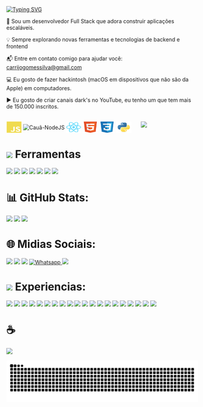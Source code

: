 <a href="https://git.io/typing-svg"><img src="https://readme-typing-svg.demolab.com?font=Fira+Code&pause=2000&color=2DDE3A&width=435&lines=Hello+World+%F0%9F%91%8B+Eu+Sou+o+Cau%C3%A3+Carrijo%F0%9F%92%BB" alt="Typing SVG" /></a>

🚀 Sou um desenvolvedor Full Stack que adora construir aplicações escaláveis. 

💡 Sempre explorando novas ferramentas e tecnologias de backend e frontend

📬 Entre em contato comigo para ajudar você: carrijogomessilva@gmail.com

💻 Eu gosto de fazer hackintosh (macOS em dispositivos que não são da Apple) em computadores.

▶️ Eu gosto de criar canais dark's no YouTube, eu tenho um que tem mais de 150.000 inscritos.

<div style="display: inline_block"><br>
  <img align="center" alt="Cauã-Js" height="30" width="40" src="https://raw.githubusercontent.com/devicons/devicon/master/icons/javascript/javascript-plain.svg">
  <img align="center" alt="Cauã-NodeJS" height="40" width="30" src="https://user-images.githubusercontent.com/4727/38117885-69734bbc-336c-11e8-8653-86b0fa071896.png">
  <img align="center" alt="Cauã-React" height="30" width="40" src="https://raw.githubusercontent.com/devicons/devicon/master/icons/react/react-original.svg">
  <img align="center" alt="Cauã-HTML" height="30" width="40" src="https://raw.githubusercontent.com/devicons/devicon/master/icons/html5/html5-original.svg">
  <img align="center" alt="Cauã-CSS" height="30" width="40" src="https://raw.githubusercontent.com/devicons/devicon/master/icons/css3/css3-original.svg">
  <img align="center" alt="Cauã-Python" height="30" width="40" src="https://raw.githubusercontent.com/devicons/devicon/master/icons/python/python-original.svg">
  <img align="right" src="https://ap-northeast-1.graphassets.com/AmvPLsvxEQaCGzTHBetMQz/Nc2QHL1HQRaoK4qC1OpE" width="150px" />
</div>


# <img src="https://media1.giphy.com/media/v1.Y2lkPTc5MGI3NjExdW41OXdzMnFlZXl0ZmIxN3FsbHE2OXphZTZ3b3llaGFuaHk0bms5eiZlcD12MV9pbnRlcm5hbF9naWZfYnlfaWQmY3Q9Zw/MF1kR4YmC2Z20/giphy.gif" width ="55"> Ferramentas
![](https://img.shields.io/badge/Notion-%23000000.svg?style=for-the-badge&logo=notion&logoColor=white)
[![](https://img.shields.io/badge/ChatGPT-74aa9c?style=for-the-badge&logo=openai&logoColor=white)](#)
[![](https://custom-icon-badges.demolab.com/badge/Deepseek-4D6BFF?style=for-the-badge&logo=deepseek&logoColor=fff)](#)
[![](https://custom-icon-badges.demolab.com/badge/Visual%20Studio%20Code-0078d7.svg?style=for-the-badge&logo=vsc&logoColor=white)](#)
[![](https://img.shields.io/badge/Figma-F24E1E?style=for-the-badge&logo=figma&logoColor=white)](#)
[![](https://img.shields.io/badge/Krita-203759?style=for-the-badge&logo=krita&logoColor=EEF37B)](#)
[![](https://img.shields.io/badge/GitHub%20Copilot-000?style=for-the-badge&logo=githubcopilot&logoColor=fff)](#)

# 📊 GitHub Stats:
  ![](https://github-readme-stats.vercel.app/api?username=blazer444&show_icons=true&theme=merko)
  ![](https://github-readme-stats.vercel.app/api/top-langs/?username=blazer444&theme=merko&layout=compact)
  ![](https://github-readme-streak-stats.herokuapp.com/?user=blazer444&theme=merko&hide_border=true)<br/>
  ##

# 🌐 Midias Sociais:
<div> 
  <a href="https://www.youtube.com/@CoutryballTube_br/featured" target="_blank"><img src="https://img.shields.io/badge/YouTube-FF0000?style=for-the-badge&logo=youtube&logoColor=white" target="_blank"></a>
  <a href="https://www.instagram.com/carrijo.caua/" target="_blank"><img src="https://img.shields.io/badge/-Instagram-%23E4405F?style=for-the-badge&logo=instagram&logoColor=white" target="_blank"></a>
  <a href = "mailto:carrijogomessilva@gmail.com"><img src="https://img.shields.io/badge/-Gmail-%23333?style=for-the-badge&logo=gmail&logoColor=white" target="_blank"></a>
  <a target="_blank" href="https://api.whatsapp.com/send/?phone=5516993858246&text=Hello,%20Cau%C3%A3&app_absent=0">
    <img src="https://img.shields.io/badge/WhatsApp-25D366?style=for-the-badge&logo=whatsapp&logoColor=white" title="Whatsapp" width="116">
  <a href="https://www.linkedin.com/in/cau%C3%A3-carrijo-6aa266244/" target="_blank"><img src="https://img.shields.io/badge/-LinkedIn-%230077B5?style=for-the-badge&logo=linkedin&logoColor=white" target="_blank"></a>

# <img src="https://media2.giphy.com/media/QssGEmpkyEOhBCb7e1/giphy.gif?cid=ecf05e47a0n3gi1bfqntqmob8g9aid1oyj2wr3ds3mg700bl&rid=giphy.gif" width ="25"> Experiencias:
[![](https://img.shields.io/badge/Kali%20Linux-557C94?style=for-the-badge&logo=kalilinux&logoColor=fff)](#)
[![](https://img.shields.io/badge/Linux-FCC624?style=for-the-badge&logo=linux&logoColor=black)](#)
[![](https://img.shields.io/badge/macOS-000000?style=for-the-badge&logo=apple&logoColor=F0F0F0)](#)
[![](https://custom-icon-badges.demolab.com/badge/Windows-0078D6?style=for-the-badge&logo=windows11&logoColor=white)](#)
[![](https://img.shields.io/badge/WordPress-%2321759B.svg?style=for-the-badge&logo=wordpress&logoColor=white)](#)
[![](https://img.shields.io/badge/Netlify-%23000000.svg?style=for-the-badge&logo=netlify&logoColor=#00C7B7)](#)
[![](https://img.shields.io/badge/Cloudflare-F38020?style=for-the-badge&logo=Cloudflare&logoColor=white)](#)
[![](https://custom-icon-badges.demolab.com/badge/Microsoft%20Azure-0089D6?style=for-the-badge&logo=msazure&logoColor=white)](#)
[![](https://img.shields.io/badge/MySQL-4479A1?style=for-the-badge&logo=mysql&logoColor=fff)](#)
[![](https://img.shields.io/badge/Bitcoin-FF9900?style=for-the-badge&logo=bitcoin&logoColor=white)](#)
[![](https://img.shields.io/badge/Ethereum-3C3C3D?style=for-the-badge&logo=ethereum&logoColor=white)](#)
[![](https://img.shields.io/badge/HTML-%23E34F26.svg?style=for-the-badge&logo=html5&logoColor=white)](#)
[![](https://img.shields.io/badge/CSS-639?style=for-the-badge&logo=css&logoColor=fff)](#)
[![](https://img.shields.io/badge/JavaScript-F7DF1E?style=for-the-badge&logo=javascript&logoColor=000)](#)
[![](https://img.shields.io/badge/php-%23777BB4.svg?style=for-the-badge&logo=php&logoColor=white)](#)
[![](https://img.shields.io/badge/Python-3776AB?style=for-the-badge&logo=python&logoColor=fff)](#)
[![](https://img.shields.io/badge/Bootstrap-563D7C?logo=bootstrap&logoColor=white&style=for-the-badge)](#)
[![](https://img.shields.io/badge/React-20232A?logo=react&logoColor=61DAFB&style=for-the-badge)](#)
[![](https://img.shields.io/badge/Git-E34F26?logo=git&logoColor=white&style=for-the-badge)](#)
[![](https://img.shields.io/badge/Java-%23ED8B00.svg?logo=openjdk&logoColor=white)](#)



# ☕
[![](https://img.shields.io/badge/Buy%20Me%20a%20Coffee-ffdd00?style=for-the-badge&logo=buy-me-a-coffee&logoColor=black)](#)
 
<picture align="center">
  <source media="(prefers-color-scheme: dark)" srcset="https://raw.githubusercontent.com/blazer444/blazer444/output/github-contribution-grid-snake-dark.svg">
  <source media="(prefers-color-scheme: light)" srcset="https://raw.githubusercontent.com/blazer444/blazer444/output/github-contribution-grid-snake-dark.svg">
  <img align="center" alt="github contribution grid snake animation" src="https://raw.githubusercontent.com/blazer444/blazer444/output/github-contribution-grid-snake.svg">
</picture>


